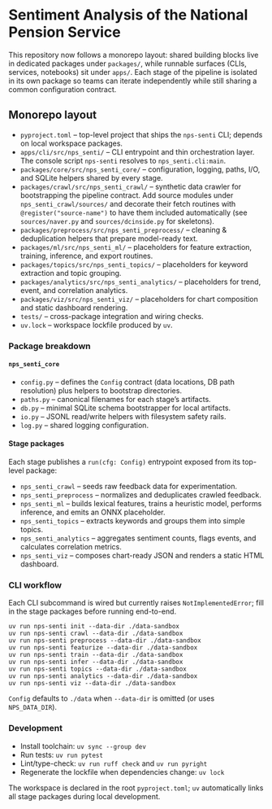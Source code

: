 # Sentiment Analysis of the National Pension Service

This repository now follows a monorepo layout: shared building blocks live in dedicated packages under `packages/`, while runnable surfaces (CLIs, services, notebooks) sit under `apps/`. Each stage of the pipeline is isolated in its own package so teams can iterate independently while still sharing a common configuration contract.

## Monorepo layout
- `pyproject.toml` – top-level project that ships the `nps-senti` CLI; depends on local workspace packages.
- `apps/cli/src/nps_senti/` – CLI entrypoint and thin orchestration layer. The console script `nps-senti` resolves to `nps_senti.cli:main`.
- `packages/core/src/nps_senti_core/` – configuration, logging, paths, I/O, and SQLite helpers shared by every stage.
- `packages/crawl/src/nps_senti_crawl/` – synthetic data crawler for bootstrapping the pipeline contract. Add source modules under `nps_senti_crawl/sources/` and decorate their fetch routines with `@register("source-name")` to have them included automatically (see `sources/naver.py` and `sources/dcinside.py` for skeletons).
- `packages/preprocess/src/nps_senti_preprocess/` – cleaning & deduplication helpers that prepare model-ready text.
- `packages/ml/src/nps_senti_ml/` – placeholders for feature extraction, training, inference, and export routines.
- `packages/topics/src/nps_senti_topics/` – placeholders for keyword extraction and topic grouping.
- `packages/analytics/src/nps_senti_analytics/` – placeholders for trend, event, and correlation analytics.
- `packages/viz/src/nps_senti_viz/` – placeholders for chart composition and static dashboard rendering.
- `tests/` – cross-package integration and wiring checks.
- `uv.lock` – workspace lockfile produced by `uv`.

### Package breakdown
#### `nps_senti_core`
- `config.py` – defines the `Config` contract (data locations, DB path resolution) plus helpers to bootstrap directories.
- `paths.py` – canonical filenames for each stage’s artifacts.
- `db.py` – minimal SQLite schema bootstrapper for local artifacts.
- `io.py` – JSONL read/write helpers with filesystem safety rails.
- `log.py` – shared logging configuration.

#### Stage packages
Each stage publishes a `run(cfg: Config)` entrypoint exposed from its top-level package:
- `nps_senti_crawl` – seeds raw feedback data for experimentation.
- `nps_senti_preprocess` – normalizes and deduplicates crawled feedback.
- `nps_senti_ml` – builds lexical features, trains a heuristic model, performs inference, and emits an ONNX placeholder.
- `nps_senti_topics` – extracts keywords and groups them into simple topics.
- `nps_senti_analytics` – aggregates sentiment counts, flags events, and calculates correlation metrics.
- `nps_senti_viz` – composes chart-ready JSON and renders a static HTML dashboard.

### CLI workflow
Each CLI subcommand is wired but currently raises `NotImplementedError`; fill in the stage packages before running end-to-end.
```
uv run nps-senti init --data-dir ./data-sandbox
uv run nps-senti crawl --data-dir ./data-sandbox
uv run nps-senti preprocess --data-dir ./data-sandbox
uv run nps-senti featurize --data-dir ./data-sandbox
uv run nps-senti train --data-dir ./data-sandbox
uv run nps-senti infer --data-dir ./data-sandbox
uv run nps-senti topics --data-dir ./data-sandbox
uv run nps-senti analytics --data-dir ./data-sandbox
uv run nps-senti viz --data-dir ./data-sandbox
```

`Config` defaults to `./data` when `--data-dir` is omitted (or uses `NPS_DATA_DIR`).

### Development
- Install toolchain: `uv sync --group dev`
- Run tests: `uv run pytest`
- Lint/type-check: `uv run ruff check` and `uv run pyright`
- Regenerate the lockfile when dependencies change: `uv lock`

The workspace is declared in the root `pyproject.toml`; `uv` automatically links all stage packages during local development.
